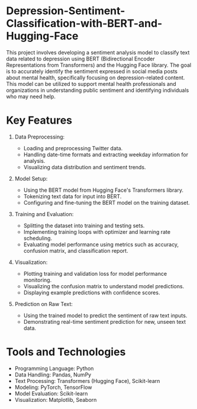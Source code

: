 # Depression-Sentiment-Classification-with-BERT-and-Hugging-Face
This project involves developing a sentiment analysis model to classify text data related to depression using BERT (Bidirectional Encoder Representations from Transformers) and the Hugging Face library. The goal is to accurately identify the sentiment expressed in social media posts about mental health, specifically focusing on depression-related content. This model can be utilized to support mental health professionals and organizations in understanding public sentiment and identifying individuals who may need help.

# Key Features
1. Data Preprocessing:
	- Loading and preprocessing Twitter data.
	- Handling date-time formats and extracting weekday information for analysis.
	- Visualizing data distribution and sentiment trends.

2. Model Setup:
	- Using the BERT model from Hugging Face's Transformers library.
	- Tokenizing text data for input into BERT.
	- Configuring and fine-tuning the BERT model on the training dataset.
  
3. Training and Evaluation:
	- Splitting the dataset into training and testing sets.
	- Implementing training loops with optimizer and learning rate scheduling.
	- Evaluating model performance using metrics such as accuracy, confusion matrix, and classification report.

4. Visualization:
	- Plotting training and validation loss for model performance monitoring.
	- Visualizing the confusion matrix to understand model predictions.
	- Displaying example predictions with confidence scores.

5. Prediction on Raw Text:
	- Using the trained model to predict the sentiment of raw text inputs.
	- Demonstrating real-time sentiment prediction for new, unseen text data.

# Tools and Technologies
- Programming Language: Python
- Data Handling: Pandas, NumPy
- Text Processing: Transformers (Hugging Face), Scikit-learn
- Modeling: PyTorch, TensorFlow
- Model Evaluation: Scikit-learn
- Visualization: Matplotlib, Seaborn
